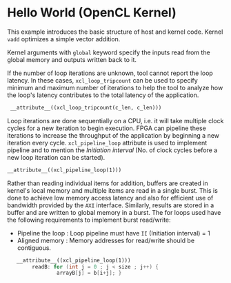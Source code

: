 Hello World (OpenCL Kernel)
============================
This example introduces the basic structure of host and kernel code. Kernel `vadd` optimizes a simple vector addition.


Kernel arguments with `global` keyword specify the inputs read from the global memory and outputs written back to it.

If the number of loop iterations are unknown, tool cannot report the loop latency. In these cases, `xcl_loop_tripcount` can be used to specify minimum and
maximum number of iterations to help the tool to analyze how the loop's latency contributes to the total latency of the application.

```c++
 __attribute__((xcl_loop_tripcount(c_len, c_len)))
```

Loop iterations are done sequentially on a CPU, i.e. it will take multiple clock cycles for a new iteration to begin execution. FPGA
can pipeline these iterations to increase the throughput of the application by beginning a new iteration every cycle. `xcl_pipeline_loop` attribute
is used to implement pipeline and to mention the *Initiation interval*
(No. of clock cycles before a new loop iteration can be started).


```c++
__attribute__((xcl_pipeline_loop(1)))
```

Rather than reading individual items for addition, buffers are created in kernel's local memory and multiple items are read in a single
burst. This is done to achieve low memory access latency and also for efficient use of bandwidth provided by the `AXI` interface.
Similarly, results are stored in a buffer and are written to global memory in a burst.
The for loops used have the following requirements to implement burst read/write:
- Pipeline the loop : Loop pipeline must have `II` (Initiation interval) = 1
- Aligned memory : Memory addresses for read/write should be contiguous.

```c++
   __attribute__((xcl_pipeline_loop(1)))
        readB: for (int j = 0 ; j < size ; j++) {
                arrayB[j] = b[i+j]; }
```

